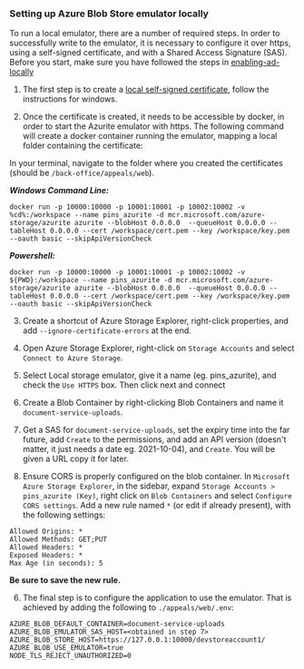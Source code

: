 ### Setting up Azure Blob Store emulator locally

To run a local emulator, there are a number of required steps. In order to successfully write to the emulator, it is necessary to configure it over https, using a self-signed certificate, and with a Shared Access Signature (SAS). Before you start, make sure you have followed the steps in [enabling-ad-locally](./enabling-ad-locally.md)

1. The first step is to create a [local self-signed certificate](./self-signed-ssl.md), follow the instructions for windows.

2. Once the certificate is created, it needs to be accessible by docker, in order to start the Azurite emulator with https. The following command will create a docker container running the emulator, mapping a local folder containing the certificate:

In your terminal, navigate to the folder where you created the certificates (should be `/back-office/appeals/web`).

**_Windows Command Line:_**

```
docker run -p 10000:10000 -p 10001:10001 -p 10002:10002 -v %cd%:/workspace --name pins_azurite -d mcr.microsoft.com/azure-storage/azurite azurite --blobHost 0.0.0.0  --queueHost 0.0.0.0 --tableHost 0.0.0.0 --cert /workspace/cert.pem --key /workspace/key.pem --oauth basic --skipApiVersionCheck
```

**_Powershell:_**

```
docker run -p 10000:10000 -p 10001:10001 -p 10002:10002 -v ${PWD}:/workspace --name pins_azurite -d mcr.microsoft.com/azure-storage/azurite azurite --blobHost 0.0.0.0  --queueHost 0.0.0.0 --tableHost 0.0.0.0 --cert /workspace/cert.pem --key /workspace/key.pem --oauth basic --skipApiVersionCheck
```

3. Create a shortcut of Azure Storage Explorer, right-click properties, and add `--ignore-certificate-errors` at the end.

4. Open Azure Storage Explorer, right-click on `Storage Accounts` and select `Connect to Azure Storage`.
5. Select Local storage emulator, give it a name (eg. pins_azurite), and check the `Use HTTPS` box. Then click next and connect
6. Create a Blob Container by right-clicking Blob Containers and name it `document-service-uploads`.
7. Get a SAS for `document-service-uploads`, set the expiry time into the far future, add `Create` to the permissions, and add an API version (doesn't matter, it just needs a date eg. 2021-10-04), and `Create`. You will be given a URL copy it for later.
8. Ensure CORS is properly configured on the blob container. In `Microsoft Azure Storage Explorer`, in the sidebar, expand `Storage Accounts > pins_azurite (Key)`, right click on `Blob Containers` and select `Configure CORS settings`. Add a new rule named `*` (or edit if already present), with the following settings:

```
Allowed Origins: *
Allowed Methods: GET;PUT
Allowed Headers: *
Exposed Headers: *
Max Age (in seconds): 5
```

**Be sure to save the new rule.**

6. The final step is to configure the application to use the emulator. That is achieved by adding the following to `./appeals/web/.env`:

```
AZURE_BLOB_DEFAULT_CONTAINER=document-service-uploads
AZURE_BLOB_EMULATOR_SAS_HOST=<obtained in step 7>
AZURE_BLOB_STORE_HOST=https://127.0.0.1:10000/devstoreaccount1/
AZURE_BLOB_USE_EMULATOR=true
NODE_TLS_REJECT_UNAUTHORIZED=0
```
